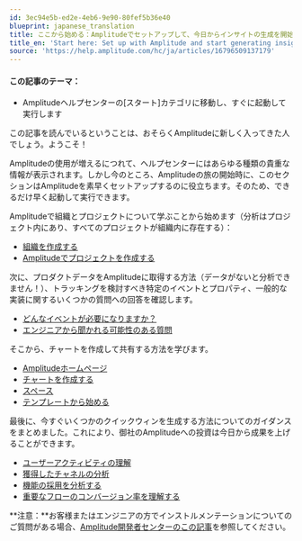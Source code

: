 ```yaml
---
id: 3ec94e5b-ed2e-4eb6-9e90-80fef5b36e40
blueprint: japanese_translation
title: ここから始める：Amplitudeでセットアップして、今日からインサイトの生成を開始する
title_en: 'Start here: Set up with Amplitude and start generating insights today'
source: 'https://help.amplitude.com/hc/ja/articles/16796509137179'
---
```

#### この記事のテーマ：

* Amplitudeヘルプセンターの[スタート]カテゴリに移動し、すぐに起動して実行します

この記事を読んでいるということは、おそらくAmplitudeに新しく入ってきた人でしょう。ようこそ！

Amplitudeの使用が増えるにつれて、ヘルプセンターにはあらゆる種類の貴重な情報が表示されます。しかし今のところ、Amplitudeの旅の開始時に、このセクションはAmplitudeを素早くセットアップするのに役立ちます。そのため、できるだけ早く起動して実行できます。

Amplitudeで組織とプロジェクトについて学ぶことから始めます（分析はプロジェクト内にあり、すべてのプロジェクトが組織内に存在する）： 

* [組織を作成する](/docs/get-started/create-org)
* [Amplitudeでプロジェクトを作成する](/docs/get-started/create-project)

次に、プロダクトデータをAmplitudeに取得する方法（データがないと分析できません！）、トラッキングを検討すべき特定のイベントとプロパティ、一般的な実装に関するいくつかの質問への回答を確認します。

* [どんなイベントが必要になりますか？](/docs/get-started/select-events)
* [エンジニアから聞かれる可能性のある質問](/docs/get-started/questions-from-your-engineer)

そこから、チャートを作成して共有する方法を学びます。

* [Amplitudeホームページ](/docs/get-started/amplitude-home-page)
* [チャートを作成する](/docs/get-started/create-a-chart)
* [スペース](/docs/get-started/spaces)
* [テンプレートから始める](/docs/get-started/start-from-template)

最後に、今すぐいくつかのクイックウィンを生成する方法についてのガイダンスをまとめました。これにより、御社のAmplitudeへの投資は今日から成果を上げることができます。

* [ユーザーアクティビティの理解](/docs/get-started/understand-user-activity)
* [獲得したチャネルの分析](/docs/get-started/analyze-acquisition-channels)
* [機能の採用を分析する](/docs/get-started/analyze-feature-adoption)
* [重要なフローのコンバージョン率を理解する](/docs/get-started/understand-conversion-rate)

**注意：**お客様またはエンジニアの方でインストルメンテーションについてのご質問がある場合、[Amplitude開発者センターのこの記事](https://www.docs.developers.amplitude.com/getting-started/)を参照してください。

